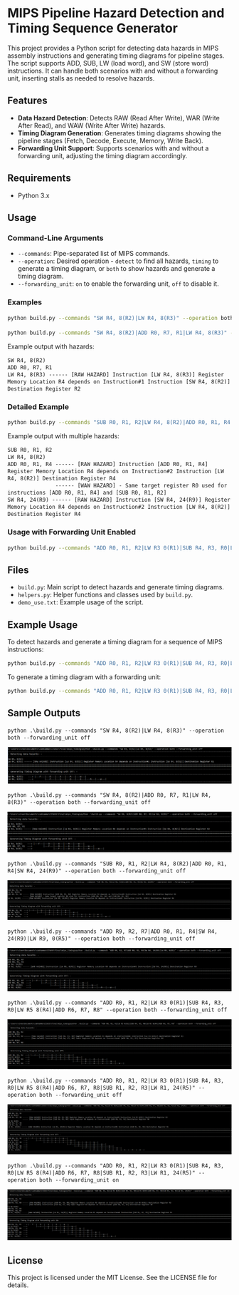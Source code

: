 
# MIPS Pipeline Hazard Detection and Timing Sequence Generator

This project provides a Python 
script 
for detecting data hazards in MIPS assembly instructions and generating timing diagrams for pipeline stages. The script supports ADD, SUB, LW (load word), and SW (store word) instructions. It can handle both scenarios with and without a forwarding unit, inserting stalls as needed to resolve hazards.

## Features

- **Data Hazard Detection**: Detects RAW (Read After Write), WAR (Write After Read), and WAW (Write After Write) hazards.
- **Timing Diagram Generation**: Generates timing diagrams showing the pipeline stages (Fetch, Decode, Execute, Memory, Write Back).
- **Forwarding Unit Support**: Supports scenarios with and without a forwarding unit, adjusting the timing diagram accordingly.

## Requirements

- Python 3.x

## Usage

### Command-Line Arguments

- `--commands`: Pipe-separated list of MIPS commands.
- `--operation`: Desired operation - `detect` to find all hazards, `timing` to generate a timing diagram, or `both` to show hazards and generate a timing diagram.
- `--forwarding_unit`: `on` to enable the forwarding unit, `off` to disable it.

### Examples

```bash
python build.py --commands "SW R4, 8(R2)|LW R4, 8(R3)" --operation both --forwarding_unit off

python build.py --commands "SW R4, 8(R2)|ADD R0, R7, R1|LW R4, 8(R3)" --operation both --forwarding_unit off
```

Example output with hazards:

```
SW R4, 8(R2)
ADD R0, R7, R1
LW R4, 8(R3) ------ [RAW HAZARD] Instruction [LW R4, 8(R3)] Register Memory Location R4 depends on Instruction#1 Instruction [SW R4, 8(R2)] Destination Register R2
```

### Detailed Example

```bash
python build.py --commands "SUB R0, R1, R2|LW R4, 8(R2)|ADD R0, R1, R4|SW R4, 24(R9)" --operation both --forwarding_unit off
```

Example output with multiple hazards:

```
SUB R0, R1, R2
LW R4, 8(R2)
ADD R0, R1, R4 ------ [RAW HAZARD] Instruction [ADD R0, R1, R4] Register Memory Location R4 depends on Instruction#2 Instruction [LW R4, 8(R2)] Destination Register R4
               ------ [WAW HAZARD] - Same target register R0 used for instructions [ADD R0, R1, R4] and [SUB R0, R1, R2]
SW R4, 24(R9) ------ [RAW HAZARD] Instruction [SW R4, 24(R9)] Register Memory Location R4 depends on Instruction#2 Instruction [LW R4, 8(R2)] Destination Register R4
```

### Usage with Forwarding Unit Enabled

```bash
python build.py --commands "ADD R0, R1, R2|LW R3 0(R1)|SUB R4, R3, R0|LW R5 8(R4)|ADD R6, R7, R8|SUB R1, R2, R3|LW R1, 24(R5)" --operation both --forwarding_unit on
```

## Files

- `build.py`: Main script to detect hazards and generate timing diagrams.
- `helpers.py`: Helper functions and classes used by `build.py`.
- `demo_use.txt`: Example usage of the script.

## Example Usage

To detect hazards and generate a timing diagram for a sequence of MIPS instructions:

```bash
python build.py --commands "ADD R0, R1, R2|LW R3 0(R1)|SUB R4, R3, R0|LW R5 8(R4)|ADD R6, R7, R8" --operation both --forwarding_unit off
```

To generate a timing diagram with a forwarding unit:

```bash
python build.py --commands "ADD R0, R1, R2|LW R3 0(R1)|SUB R4, R3, R0|LW R5 8(R4)|ADD R6, R7, R8|SUB R1, R2, R3|LW R1, 24(R5)" --operation both --forwarding_unit on
```

## Sample Outputs

    python .\build.py --commands "SW R4, 8(R2)|LW R4, 8(R3)" --operation both --forwarding_unit off

![detect_timing_no_fwding_SW_LW.png](images%2Fdetect_timing_no_fwding_SW_LW.png)

    python .\build.py --commands "SW R4, 8(R2)|ADD R0, R7, R1|LW R4, 8(R3)" --operation both --forwarding_unit off

![detect_timing_no_fwding_SW_ADD_LW.png](images%2Fdetect_timing_no_fwding_SW_ADD_LW.png)

    python .\build.py --commands "SUB R0, R1, R2|LW R4, 8(R2)|ADD R0, R1, R4|SW R4, 24(R9)" --operation both --forwarding_unit off

![detect_timing_no_fwding_SUB_LW_ADD_SW.png](images%2Fdetect_timing_no_fwding_SUB_LW_ADD_SW.png)

    python .\build.py --commands "ADD R9, R2, R7|ADD R0, R1, R4|SW R4, 24(R9)|LW R9, 0(R5)" --operation both --forwarding_unit off

![detect_timing_no_fwding_ADD_ADD_SW_LW.png](images%2Fdetect_timing_no_fwding_ADD_ADD_SW_LW.png)

    python .\build.py --commands "ADD R0, R1, R2|LW R3 0(R1)|SUB R4, R3, R0|LW R5 8(R4)|ADD R6, R7, R8" --operation both --forwarding_unit off

![detect_timing_no_fwding_ADD_LW_SUB_LW_ADD.png](images%2Fdetect_timing_no_fwding_ADD_LW_SUB_LW_ADD.png)

    python .\build.py --commands "ADD R0, R1, R2|LW R3 0(R1)|SUB R4, R3, R0|LW R5 8(R4)|ADD R6, R7, R8|SUB R1, R2, R3|LW R1, 24(R5)" --operation both --forwarding_unit off

![detect_timing_no_fwding_ADD_LW_SUB_LW_ADD_SUB_LW.png](images%2Fdetect_timing_no_fwding_ADD_LW_SUB_LW_ADD_SUB_LW.png)

    python .\build.py --commands "ADD R0, R1, R2|LW R3 0(R1)|SUB R4, R3, R0|LW R5 8(R4)|ADD R6, R7, R8|SUB R1, R2, R3|LW R1, 24(R5)" --operation both --forwarding_unit on

![detect_timing_fwding_ADD_LW_SUB_LW_ADD_SUB_LW.png](images%2Fdetect_timing_fwding_ADD_LW_SUB_LW_ADD_SUB_LW.png)

## License

This project is licensed under the MIT License. See the LICENSE file for details.
